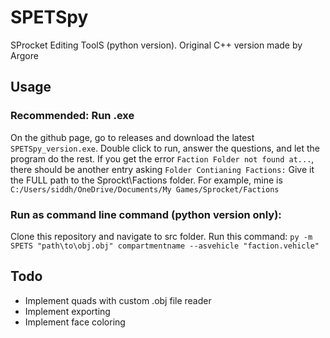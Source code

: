 # SPETSpy
SProcket Editing ToolS (python version). Original C++ version made by Argore

## Usage

### Recommended: Run .exe
On the github page, go to releases and download the latest `SPETSpy_version.exe`. Double click to run, answer the questions, and let the program do the rest.
If you get the error `Faction Folder not found at...`, there should be another entry asking `Folder Contianing Factions:` Give it the FULL path to the Sprockt\Factions folder. For example, mine is `C:/Users/siddh/OneDrive/Documents/My Games/Sprocket/Factions`

### Run as command line command (python version only):
Clone this repository and navigate to src folder. Run this command:
`py -m SPETS "path\to\obj.obj" compartmentname --asvehicle "faction.vehicle"`

## Todo
 - Implement quads with custom .obj file reader
 - Implement exporting
 - Implement face coloring

